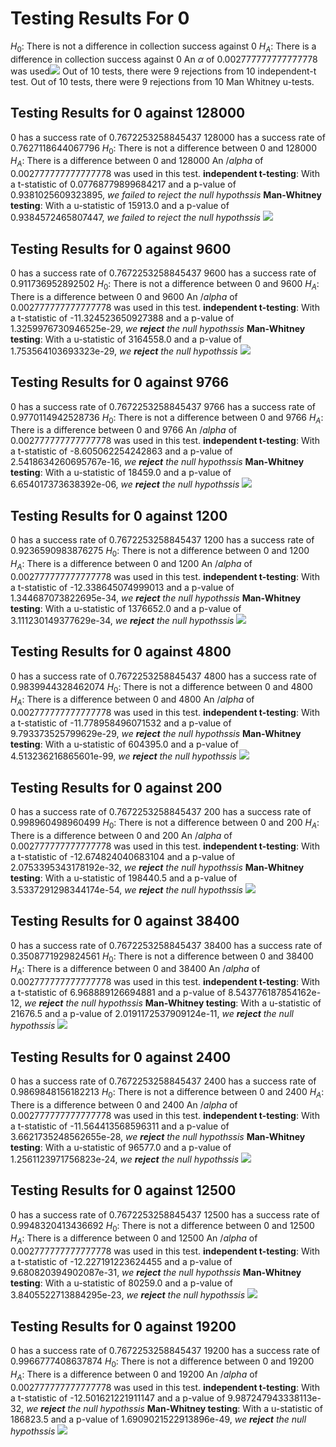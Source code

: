 # Testing Results For 0 
$H_{0}$: There is not a difference in collection success against 0 
$H_{A}$: There is a difference in collection success against 0
An $\alpha$ of 0.002777777777777778 was used![](images/0_against_all_SignalRate.png) 
Out of 10 tests, there were 9 rejections from 10 independent-t test.
Out of 10 tests, there were 9 rejections from 10 Man Whitney u-tests.
## Testing Results for 0 against 128000 
0 has a success rate of 0.7672253258845437
128000 has a success rate of 0.7627118644067796
$H_{0}$: There is not a difference between 0 and 128000
$H_{A}$: There is a difference between 0 and 128000
An $/alpha$ of 0.002777777777777778 was used in this test.
__independent t-testing__: With a t-statistic of 0.07768779899684217 and a p-value of 0.9381025609323895, _we failed to reject the null hypothssis_
__Man-Whitney testing__: With a u-statistic of 15913.0 and a p-value of 0.9384572465807447, _we failed to reject the null hypothssis_
![](images/0_against_128000.png) 
## Testing Results for 0 against 9600 
0 has a success rate of 0.7672253258845437
9600 has a success rate of 0.911736952892502
$H_{0}$: There is not a difference between 0 and 9600
$H_{A}$: There is a difference between 0 and 9600
An $/alpha$ of 0.002777777777777778 was used in this test.
__independent t-testing__: With a t-statistic of -11.324523650927388 and a p-value of 1.3259976730946525e-29, _we **reject** the null hypothssis_
__Man-Whitney testing__: With a u-statistic of 3164558.0 and a p-value of 1.753564103693323e-29, _we **reject** the null hypothssis_
![](images/0_against_9600.png) 
## Testing Results for 0 against 9766 
0 has a success rate of 0.7672253258845437
9766 has a success rate of 0.9770114942528736
$H_{0}$: There is not a difference between 0 and 9766
$H_{A}$: There is a difference between 0 and 9766
An $/alpha$ of 0.002777777777777778 was used in this test.
__independent t-testing__: With a t-statistic of -8.605062254242863 and a p-value of 2.5418634260695767e-16, _we **reject** the null hypothssis_
__Man-Whitney testing__: With a u-statistic of 18459.0 and a p-value of 6.654017373638392e-06, _we **reject** the null hypothssis_
![](images/0_against_9766.png) 
## Testing Results for 0 against 1200 
0 has a success rate of 0.7672253258845437
1200 has a success rate of 0.9236590983876275
$H_{0}$: There is not a difference between 0 and 1200
$H_{A}$: There is a difference between 0 and 1200
An $/alpha$ of 0.002777777777777778 was used in this test.
__independent t-testing__: With a t-statistic of -12.338645074999013 and a p-value of 1.344687073822695e-34, _we **reject** the null hypothssis_
__Man-Whitney testing__: With a u-statistic of 1376652.0 and a p-value of 3.111230149377629e-34, _we **reject** the null hypothssis_
![](images/0_against_1200.png) 
## Testing Results for 0 against 4800 
0 has a success rate of 0.7672253258845437
4800 has a success rate of 0.9839944328462074
$H_{0}$: There is not a difference between 0 and 4800
$H_{A}$: There is a difference between 0 and 4800
An $/alpha$ of 0.002777777777777778 was used in this test.
__independent t-testing__: With a t-statistic of -11.778958496071532 and a p-value of 9.793373525799629e-29, _we **reject** the null hypothssis_
__Man-Whitney testing__: With a u-statistic of 604395.0 and a p-value of 4.513236216865601e-99, _we **reject** the null hypothssis_
![](images/0_against_4800.png) 
## Testing Results for 0 against 200 
0 has a success rate of 0.7672253258845437
200 has a success rate of 0.998960498960499
$H_{0}$: There is not a difference between 0 and 200
$H_{A}$: There is a difference between 0 and 200
An $/alpha$ of 0.002777777777777778 was used in this test.
__independent t-testing__: With a t-statistic of -12.674824040683104 and a p-value of 2.0753395343178192e-32, _we **reject** the null hypothssis_
__Man-Whitney testing__: With a u-statistic of 198440.5 and a p-value of 3.5337291298344174e-54, _we **reject** the null hypothssis_
![](images/0_against_200.png) 
## Testing Results for 0 against 38400 
0 has a success rate of 0.7672253258845437
38400 has a success rate of 0.3508771929824561
$H_{0}$: There is not a difference between 0 and 38400
$H_{A}$: There is a difference between 0 and 38400
An $/alpha$ of 0.002777777777777778 was used in this test.
__independent t-testing__: With a t-statistic of 6.968889126694881 and a p-value of 8.543776187854162e-12, _we **reject** the null hypothssis_
__Man-Whitney testing__: With a u-statistic of 21676.5 and a p-value of 2.0191172537909124e-11, _we **reject** the null hypothssis_
![](images/0_against_38400.png) 
## Testing Results for 0 against 2400 
0 has a success rate of 0.7672253258845437
2400 has a success rate of 0.9869848156182213
$H_{0}$: There is not a difference between 0 and 2400
$H_{A}$: There is a difference between 0 and 2400
An $/alpha$ of 0.002777777777777778 was used in this test.
__independent t-testing__: With a t-statistic of -11.564413568596311 and a p-value of 3.6621735248562655e-28, _we **reject** the null hypothssis_
__Man-Whitney testing__: With a u-statistic of 96577.0 and a p-value of 1.2561123971756823e-24, _we **reject** the null hypothssis_
![](images/0_against_2400.png) 
## Testing Results for 0 against 12500 
0 has a success rate of 0.7672253258845437
12500 has a success rate of 0.9948320413436692
$H_{0}$: There is not a difference between 0 and 12500
$H_{A}$: There is a difference between 0 and 12500
An $/alpha$ of 0.002777777777777778 was used in this test.
__independent t-testing__: With a t-statistic of -12.227191223624455 and a p-value of 9.680820394902087e-31, _we **reject** the null hypothssis_
__Man-Whitney testing__: With a u-statistic of 80259.0 and a p-value of 3.8405522713884295e-23, _we **reject** the null hypothssis_
![](images/0_against_12500.png) 
## Testing Results for 0 against 19200 
0 has a success rate of 0.7672253258845437
19200 has a success rate of 0.9966777408637874
$H_{0}$: There is not a difference between 0 and 19200
$H_{A}$: There is a difference between 0 and 19200
An $/alpha$ of 0.002777777777777778 was used in this test.
__independent t-testing__: With a t-statistic of -12.501621221911147 and a p-value of 9.987247943338113e-32, _we **reject** the null hypothssis_
__Man-Whitney testing__: With a u-statistic of 186823.5 and a p-value of 1.6909021522913896e-49, _we **reject** the null hypothssis_
![](images/0_against_19200.png) 
